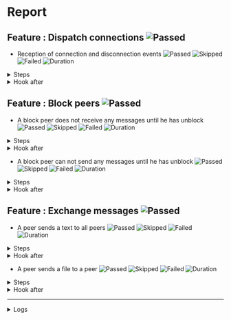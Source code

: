 # Report

## Feature : Dispatch connections ![Passed](https://img.shields.io/badge/Passed-green)

- Reception of connection and disconnection events ![Passed](https://img.shields.io/badge/18-Passed-green) ![Skipped](https://img.shields.io/badge/0-Skipped-yellow) ![Failed](https://img.shields.io/badge/0-Failed-red) ![Duration](https://img.shields.io/badge/3s-509ms-blue)

<details>
<summary>Steps</summary>

  - the following peers are started (line 4) ![Passed](https://img.shields.io/badge/Passed-green) ![Duration](https://img.shields.io/badge/0s-37ms-blue)
  - the peer "P1" connects to "P0" (line 10) ![Passed](https://img.shields.io/badge/Passed-green) ![Duration](https://img.shields.io/badge/0s-3ms-blue)
  - the peer "P0" receives (line 11) ![Passed](https://img.shields.io/badge/Passed-green) ![Duration](https://img.shields.io/badge/0s-1ms-blue)
  - the peer "P1" receives (line 14) ![Passed](https://img.shields.io/badge/Passed-green) ![Duration](https://img.shields.io/badge/0s-5ms-blue)
  - the peer "P2" connects to "P0" (line 17) ![Passed](https://img.shields.io/badge/Passed-green) ![Duration](https://img.shields.io/badge/0s-9ms-blue)
  - the peer "P0" receives (line 18) ![Passed](https://img.shields.io/badge/Passed-green) ![Duration](https://img.shields.io/badge/0s-1ms-blue)
  - the peer "P1" receives (line 21) ![Passed](https://img.shields.io/badge/Passed-green) ![Duration](https://img.shields.io/badge/0s-4ms-blue)
  - the peer "P2" receives (line 24) ![Passed](https://img.shields.io/badge/Passed-green) ![Duration](https://img.shields.io/badge/0s-2ms-blue)
  - the peer "P3" connects to "P0" (line 28) ![Passed](https://img.shields.io/badge/Passed-green) ![Duration](https://img.shields.io/badge/0s-1ms-blue)
  - the peer "P0" receives (line 29) ![Passed](https://img.shields.io/badge/Passed-green) ![Duration](https://img.shields.io/badge/0s-4ms-blue)
  - the peer "P1" receives (line 32) ![Passed](https://img.shields.io/badge/Passed-green) ![Duration](https://img.shields.io/badge/0s-406ms-blue)
  - the peer "P2" receives (line 35) ![Passed](https://img.shields.io/badge/Passed-green) ![Duration](https://img.shields.io/badge/2s-7ms-blue)
  - the peer "P3" receives (line 38) ![Passed](https://img.shields.io/badge/Passed-green) ![Duration](https://img.shields.io/badge/0s-405ms-blue)
  - the peer "P2" disconnects (line 43) ![Passed](https://img.shields.io/badge/Passed-green) ![Duration](https://img.shields.io/badge/0s-3ms-blue)
  - the peer "P0" receives (line 44) ![Passed](https://img.shields.io/badge/Passed-green) ![Duration](https://img.shields.io/badge/0s-1ms-blue)
  - the peer "P1" receives (line 47) ![Passed](https://img.shields.io/badge/Passed-green) ![Duration](https://img.shields.io/badge/0s-302ms-blue)
  - the peer "P3" receives (line 50) ![Passed](https://img.shields.io/badge/Passed-green) ![Duration](https://img.shields.io/badge/0s-305ms-blue)
  - the peer "P2" receives (line 53) ![Passed](https://img.shields.io/badge/Passed-green) ![Duration](https://img.shields.io/badge/0s-3ms-blue)
</details>



<details>
<summary>Hook after</summary>

- ![Passed](https://img.shields.io/badge/Passed-green) ![Duration](https://img.shields.io/badge/0s-402ms-blue)
</details>



## Feature : Block peers ![Passed](https://img.shields.io/badge/Passed-green)

- A block peer does not receive any messages until he has unblock ![Passed](https://img.shields.io/badge/17-Passed-green) ![Skipped](https://img.shields.io/badge/0-Skipped-yellow) ![Failed](https://img.shields.io/badge/0-Failed-red) ![Duration](https://img.shields.io/badge/3s-199ms-blue)

<details>
<summary>Steps</summary>

  - the following peers are started (line 4) ![Passed](https://img.shields.io/badge/Passed-green) ![Duration](https://img.shields.io/badge/0s-36ms-blue)
  - the peer "P1" connects to "P0" (line 9) ![Passed](https://img.shields.io/badge/Passed-green) ![Duration](https://img.shields.io/badge/0s-3ms-blue)
  - the peer "P1" receives (line 10) ![Passed](https://img.shields.io/badge/Passed-green) ![Duration](https://img.shields.io/badge/0s-0ms-blue)
  - the peer "P0" receives (line 13) ![Passed](https://img.shields.io/badge/Passed-green) ![Duration](https://img.shields.io/badge/0s-2ms-blue)
  - the peer "P2" connects to "P0" (line 16) ![Passed](https://img.shields.io/badge/Passed-green) ![Duration](https://img.shields.io/badge/0s-11ms-blue)
  - the peer "P1" receives (line 17) ![Passed](https://img.shields.io/badge/Passed-green) ![Duration](https://img.shields.io/badge/0s-2ms-blue)
  - the peer "P0" receives (line 20) ![Passed](https://img.shields.io/badge/Passed-green) ![Duration](https://img.shields.io/badge/0s-2ms-blue)
  - the peer "P2" receives (line 23) ![Passed](https://img.shields.io/badge/Passed-green) ![Duration](https://img.shields.io/badge/0s-4ms-blue)
  - the peer "P1" blocks the peer "P2" (line 27) ![Passed](https://img.shields.io/badge/Passed-green) ![Duration](https://img.shields.io/badge/0s-1ms-blue)
  - the peer "P2" receives (line 28) ![Passed](https://img.shields.io/badge/Passed-green) ![Duration](https://img.shields.io/badge/0s-3ms-blue)
  - the peer "P1" sends "I am a peer" to "all" (line 31) ![Passed](https://img.shields.io/badge/Passed-green) ![Duration](https://img.shields.io/badge/0s-405ms-blue)
  - the peer "P0" receives (line 32) ![Passed](https://img.shields.io/badge/Passed-green) ![Duration](https://img.shields.io/badge/1s-8ms-blue)
  - the peer "P2" does not receives (line 35) ![Passed](https://img.shields.io/badge/Passed-green) ![Duration](https://img.shields.io/badge/1s-4ms-blue)
  - the peer "P1" unblocks the peer "P2" (line 38) ![Passed](https://img.shields.io/badge/Passed-green) ![Duration](https://img.shields.io/badge/0s-405ms-blue)
  - the peer "P2" receives (line 39) ![Passed](https://img.shields.io/badge/Passed-green) ![Duration](https://img.shields.io/badge/0s-1ms-blue)
  - the peer "P1" sends "Hello" to "all" (line 42) ![Passed](https://img.shields.io/badge/Passed-green) ![Duration](https://img.shields.io/badge/0s-0ms-blue)
  - the peer "P2" receives (line 43) ![Passed](https://img.shields.io/badge/Passed-green) ![Duration](https://img.shields.io/badge/0s-303ms-blue)
</details>



<details>
<summary>Hook after</summary>

- ![Passed](https://img.shields.io/badge/Passed-green) ![Duration](https://img.shields.io/badge/0s-305ms-blue)
</details>


- A block peer can not send any messages until he has unblock ![Passed](https://img.shields.io/badge/17-Passed-green) ![Skipped](https://img.shields.io/badge/0-Skipped-yellow) ![Failed](https://img.shields.io/badge/0-Failed-red) ![Duration](https://img.shields.io/badge/2s-895ms-blue)

<details>
<summary>Steps</summary>

  - the following peers are started (line 48) ![Passed](https://img.shields.io/badge/Passed-green) ![Duration](https://img.shields.io/badge/0s-35ms-blue)
  - the peer "P1" connects to "P0" (line 53) ![Passed](https://img.shields.io/badge/Passed-green) ![Duration](https://img.shields.io/badge/0s-3ms-blue)
  - the peer "P1" receives (line 54) ![Passed](https://img.shields.io/badge/Passed-green) ![Duration](https://img.shields.io/badge/0s-1ms-blue)
  - the peer "P0" receives (line 57) ![Passed](https://img.shields.io/badge/Passed-green) ![Duration](https://img.shields.io/badge/0s-1ms-blue)
  - the peer "P2" connects to "P0" (line 60) ![Passed](https://img.shields.io/badge/Passed-green) ![Duration](https://img.shields.io/badge/0s-5ms-blue)
  - the peer "P1" receives (line 61) ![Passed](https://img.shields.io/badge/Passed-green) ![Duration](https://img.shields.io/badge/0s-9ms-blue)
  - the peer "P0" receives (line 64) ![Passed](https://img.shields.io/badge/Passed-green) ![Duration](https://img.shields.io/badge/0s-2ms-blue)
  - the peer "P2" receives (line 67) ![Passed](https://img.shields.io/badge/Passed-green) ![Duration](https://img.shields.io/badge/0s-4ms-blue)
  - the peer "P2" blocks the peer "P1" (line 71) ![Passed](https://img.shields.io/badge/Passed-green) ![Duration](https://img.shields.io/badge/0s-2ms-blue)
  - the peer "P1" receives (line 72) ![Passed](https://img.shields.io/badge/Passed-green) ![Duration](https://img.shields.io/badge/0s-2ms-blue)
  - the peer "P1" sends "I am a peer" to "all" (line 75) ![Passed](https://img.shields.io/badge/Passed-green) ![Duration](https://img.shields.io/badge/0s-405ms-blue)
  - the peer "P0" receives (line 76) ![Passed](https://img.shields.io/badge/Passed-green) ![Duration](https://img.shields.io/badge/0s-7ms-blue)
  - the peer "P2" does not receives (line 79) ![Passed](https://img.shields.io/badge/Passed-green) ![Duration](https://img.shields.io/badge/2s-5ms-blue)
  - the peer "P2" unblocks the peer "P1" (line 82) ![Passed](https://img.shields.io/badge/Passed-green) ![Duration](https://img.shields.io/badge/0s-405ms-blue)
  - the peer "P1" receives (line 83) ![Passed](https://img.shields.io/badge/Passed-green) ![Duration](https://img.shields.io/badge/0s-2ms-blue)
  - the peer "P1" sends "Hello" to "all" (line 86) ![Passed](https://img.shields.io/badge/Passed-green) ![Duration](https://img.shields.io/badge/0s-1ms-blue)
  - the peer "P2" receives (line 87) ![Passed](https://img.shields.io/badge/Passed-green) ![Duration](https://img.shields.io/badge/0s-0ms-blue)
</details>



<details>
<summary>Hook after</summary>

- ![Passed](https://img.shields.io/badge/Passed-green) ![Duration](https://img.shields.io/badge/0s-605ms-blue)
</details>



## Feature : Exchange messages ![Passed](https://img.shields.io/badge/Passed-green)

- A peer sends a text to all peers ![Passed](https://img.shields.io/badge/13-Passed-green) ![Skipped](https://img.shields.io/badge/0-Skipped-yellow) ![Failed](https://img.shields.io/badge/0-Failed-red) ![Duration](https://img.shields.io/badge/2s-487ms-blue)

<details>
<summary>Steps</summary>

  - the following peers are started (line 4) ![Passed](https://img.shields.io/badge/Passed-green) ![Duration](https://img.shields.io/badge/0s-35ms-blue)
  - the peer "P1" connects to "P0" (line 10) ![Passed](https://img.shields.io/badge/Passed-green) ![Duration](https://img.shields.io/badge/0s-3ms-blue)
  - the peer "P0" receives (line 11) ![Passed](https://img.shields.io/badge/Passed-green) ![Duration](https://img.shields.io/badge/0s-1ms-blue)
  - the peer "P2" connects to "P0" (line 14) ![Passed](https://img.shields.io/badge/Passed-green) ![Duration](https://img.shields.io/badge/0s-3ms-blue)
  - the peer "P0" receives (line 15) ![Passed](https://img.shields.io/badge/Passed-green) ![Duration](https://img.shields.io/badge/0s-10ms-blue)
  - the peer "P3" connects to "P0" (line 18) ![Passed](https://img.shields.io/badge/Passed-green) ![Duration](https://img.shields.io/badge/0s-1ms-blue)
  - the peer "P0" receives (line 19) ![Passed](https://img.shields.io/badge/Passed-green) ![Duration](https://img.shields.io/badge/0s-4ms-blue)
  - the peer "P2" receives (line 22) ![Passed](https://img.shields.io/badge/Passed-green) ![Duration](https://img.shields.io/badge/0s-3ms-blue)
  - the peer "P3" receives (line 27) ![Passed](https://img.shields.io/badge/Passed-green) ![Duration](https://img.shields.io/badge/0s-1ms-blue)
  - the peer "P1" sends "Hello all" to "all" (line 32) ![Passed](https://img.shields.io/badge/Passed-green) ![Duration](https://img.shields.io/badge/0s-3ms-blue)
  - the peer "P0" receives (line 33) ![Passed](https://img.shields.io/badge/Passed-green) ![Duration](https://img.shields.io/badge/0s-405ms-blue)
  - the peer "P2" receives (line 36) ![Passed](https://img.shields.io/badge/Passed-green) ![Duration](https://img.shields.io/badge/2s-8ms-blue)
  - the peer "P3" receives (line 39) ![Passed](https://img.shields.io/badge/Passed-green) ![Duration](https://img.shields.io/badge/0s-4ms-blue)
</details>



<details>
<summary>Hook after</summary>

- ![Passed](https://img.shields.io/badge/Passed-green) ![Duration](https://img.shields.io/badge/0s-403ms-blue)
</details>


- A peer sends a file to a peer ![Passed](https://img.shields.io/badge/11-Passed-green) ![Skipped](https://img.shields.io/badge/0-Skipped-yellow) ![Failed](https://img.shields.io/badge/0-Failed-red) ![Duration](https://img.shields.io/badge/0s-68ms-blue)

<details>
<summary>Steps</summary>

  - the following peers are started (line 44) ![Passed](https://img.shields.io/badge/Passed-green) ![Duration](https://img.shields.io/badge/0s-30ms-blue)
  - the peer "P1" connects to "P0" (line 50) ![Passed](https://img.shields.io/badge/Passed-green) ![Duration](https://img.shields.io/badge/0s-4ms-blue)
  - the peer "P0" receives (line 51) ![Passed](https://img.shields.io/badge/Passed-green) ![Duration](https://img.shields.io/badge/0s-1ms-blue)
  - the peer "P2" connects to "P0" (line 54) ![Passed](https://img.shields.io/badge/Passed-green) ![Duration](https://img.shields.io/badge/0s-1ms-blue)
  - the peer "P0" receives (line 55) ![Passed](https://img.shields.io/badge/Passed-green) ![Duration](https://img.shields.io/badge/0s-5ms-blue)
  - the peer "P3" connects to "P0" (line 58) ![Passed](https://img.shields.io/badge/Passed-green) ![Duration](https://img.shields.io/badge/0s-9ms-blue)
  - the peer "P0" receives (line 59) ![Passed](https://img.shields.io/badge/Passed-green) ![Duration](https://img.shields.io/badge/0s-1ms-blue)
  - the peer "P2" receives (line 62) ![Passed](https://img.shields.io/badge/Passed-green) ![Duration](https://img.shields.io/badge/0s-4ms-blue)
  - the peer "P3" receives (line 67) ![Passed](https://img.shields.io/badge/Passed-green) ![Duration](https://img.shields.io/badge/0s-2ms-blue)
  - the peer "P2" sends "file:/tests/test.txt" to "P1" (line 72) ![Passed](https://img.shields.io/badge/Passed-green) ![Duration](https://img.shields.io/badge/0s-2ms-blue)
  - the peer "P1" receives (line 73) ![Passed](https://img.shields.io/badge/Passed-green) ![Duration](https://img.shields.io/badge/0s-3ms-blue)
</details>



<details>
<summary>Hook after</summary>

- ![Passed](https://img.shields.io/badge/Passed-green) ![Duration](https://img.shields.io/badge/0s-407ms-blue)
</details>


---


<details>
<summary>Logs</summary>

```
  2023-10-09T08:17:07.696555Z  INFO rudp2plib::thread: Peer started on port 9000.
    at src/thread.rs:102

  2023-10-09T08:17:07.697658Z  INFO rudp2plib::thread: Peer started on port 9001.
    at src/thread.rs:102

  2023-10-09T08:17:07.698762Z  INFO rudp2plib::thread: Peer started on port 9002.
    at src/thread.rs:102

  2023-10-09T08:17:07.699775Z  INFO rudp2plib::thread: Peer started on port 9003.
    at src/thread.rs:102

  2023-10-09T08:17:07.702751Z  INFO rudp2plib::thread: Peer started on port 9100.
    at src/thread.rs:102

  2023-10-09T08:17:07.704151Z  INFO rudp2plib::thread: Peer started on port 9101.
    at src/thread.rs:102

  2023-10-09T08:17:07.706066Z  INFO rudp2plib::thread: Peer started on port 9102.
    at src/thread.rs:102

  2023-10-09T08:17:07.708887Z  INFO rudp2plib::thread: Peer started on port 9200.
    at src/thread.rs:102

  2023-10-09T08:17:07.710674Z  INFO rudp2plib::thread: Peer started on port 9201.
    at src/thread.rs:102

  2023-10-09T08:17:07.711888Z  INFO rudp2plib::thread: Peer started on port 9202.
    at src/thread.rs:102

  2023-10-09T08:17:07.713599Z  INFO rudp2plib::thread: Peer started on port 9300.
    at src/thread.rs:102

  2023-10-09T08:17:07.714682Z  INFO rudp2plib::thread: Peer started on port 9301.
    at src/thread.rs:102

  2023-10-09T08:17:07.715713Z  INFO rudp2plib::thread: Peer started on port 9302.
    at src/thread.rs:102

  2023-10-09T08:17:07.716751Z  INFO rudp2plib::thread: Peer started on port 9303.
    at src/thread.rs:102

  2023-10-09T08:17:07.719282Z  INFO rudp2plib::thread: Peer started on port 9400.
    at src/thread.rs:102

  2023-10-09T08:17:07.721926Z  INFO rudp2plib::thread: Peer started on port 9401.
    at src/thread.rs:102

  2023-10-09T08:17:07.723465Z  INFO rudp2plib::thread: Peer started on port 9402.
    at src/thread.rs:102

  2023-10-09T08:17:07.724507Z  INFO rudp2plib::thread: Peer started on port 9403.
    at src/thread.rs:102

  2023-10-09T08:17:07.763845Z  INFO rudp2plib::thread: Peer stopped on port 9403.
    at src/thread.rs:137

  2023-10-09T08:17:07.864436Z  INFO rudp2plib::thread: Peer stopped on port 9400.
    at src/thread.rs:137

  2023-10-09T08:17:07.965105Z  INFO rudp2plib::thread: Peer stopped on port 9401.
    at src/thread.rs:137

  2023-10-09T08:17:08.065134Z  INFO rudp2plib::thread: Peer stopped on port 9402.
    at src/thread.rs:137

  2023-10-09T08:17:10.181712Z  INFO rudp2plib::thread: Peer stopped on port 9301.
    at src/thread.rs:137

  2023-10-09T08:17:10.281666Z  INFO rudp2plib::thread: Peer stopped on port 9302.
    at src/thread.rs:137

  2023-10-09T08:17:10.382115Z  INFO rudp2plib::thread: Peer stopped on port 9303.
    at src/thread.rs:137

  2023-10-09T08:17:10.482499Z  INFO rudp2plib::thread: Peer stopped on port 9300.
    at src/thread.rs:137

  2023-10-09T08:17:10.588189Z  INFO rudp2plib::thread: Peer stopped on port 9200.
    at src/thread.rs:137

  2023-10-09T08:17:10.688443Z  INFO rudp2plib::thread: Peer stopped on port 9201.
    at src/thread.rs:137

  2023-10-09T08:17:10.788945Z  INFO rudp2plib::thread: Peer stopped on port 9202.
    at src/thread.rs:137

  2023-10-09T08:17:10.892061Z  INFO rudp2plib::thread: Peer stopped on port 9102.
    at src/thread.rs:137

  2023-10-09T08:17:10.992658Z  INFO rudp2plib::thread: Peer stopped on port 9100.
    at src/thread.rs:137

  2023-10-09T08:17:11.092778Z  INFO rudp2plib::thread: Peer stopped on port 9101.
    at src/thread.rs:137

  2023-10-09T08:17:11.200417Z  INFO rudp2plib::thread: Peer stopped on port 9000.
    at src/thread.rs:137

  2023-10-09T08:17:11.300611Z  INFO rudp2plib::thread: Peer stopped on port 9003.
    at src/thread.rs:137

  2023-10-09T08:17:11.400891Z  INFO rudp2plib::thread: Peer stopped on port 9001.
    at src/thread.rs:137

  2023-10-09T08:17:11.501375Z  INFO rudp2plib::thread: Peer stopped on port 9002.
    at src/thread.rs:137

  2023-10-09T08:17:07.696555Z  INFO rudp2plib::thread: Peer started on port 9000.
    at src/thread.rs:102

  2023-10-09T08:17:07.697658Z  INFO rudp2plib::thread: Peer started on port 9001.
    at src/thread.rs:102

  2023-10-09T08:17:07.698762Z  INFO rudp2plib::thread: Peer started on port 9002.
    at src/thread.rs:102

  2023-10-09T08:17:07.699775Z  INFO rudp2plib::thread: Peer started on port 9003.
    at src/thread.rs:102

  2023-10-09T08:17:07.702751Z  INFO rudp2plib::thread: Peer started on port 9100.
    at src/thread.rs:102

  2023-10-09T08:17:07.704151Z  INFO rudp2plib::thread: Peer started on port 9101.
    at src/thread.rs:102

  2023-10-09T08:17:07.706066Z  INFO rudp2plib::thread: Peer started on port 9102.
    at src/thread.rs:102

  2023-10-09T08:17:07.708887Z  INFO rudp2plib::thread: Peer started on port 9200.
    at src/thread.rs:102

  2023-10-09T08:17:07.710674Z  INFO rudp2plib::thread: Peer started on port 9201.
    at src/thread.rs:102

  2023-10-09T08:17:07.711888Z  INFO rudp2plib::thread: Peer started on port 9202.
    at src/thread.rs:102

  2023-10-09T08:17:07.713599Z  INFO rudp2plib::thread: Peer started on port 9300.
    at src/thread.rs:102

  2023-10-09T08:17:07.714682Z  INFO rudp2plib::thread: Peer started on port 9301.
    at src/thread.rs:102

  2023-10-09T08:17:07.715713Z  INFO rudp2plib::thread: Peer started on port 9302.
    at src/thread.rs:102

  2023-10-09T08:17:07.716751Z  INFO rudp2plib::thread: Peer started on port 9303.
    at src/thread.rs:102

  2023-10-09T08:17:07.719282Z  INFO rudp2plib::thread: Peer started on port 9400.
    at src/thread.rs:102

  2023-10-09T08:17:07.721926Z  INFO rudp2plib::thread: Peer started on port 9401.
    at src/thread.rs:102

  2023-10-09T08:17:07.723465Z  INFO rudp2plib::thread: Peer started on port 9402.
    at src/thread.rs:102

  2023-10-09T08:17:07.724507Z  INFO rudp2plib::thread: Peer started on port 9403.
    at src/thread.rs:102

  2023-10-09T08:17:07.763845Z  INFO rudp2plib::thread: Peer stopped on port 9403.
    at src/thread.rs:137

  2023-10-09T08:17:07.864436Z  INFO rudp2plib::thread: Peer stopped on port 9400.
    at src/thread.rs:137

  2023-10-09T08:17:07.965105Z  INFO rudp2plib::thread: Peer stopped on port 9401.
    at src/thread.rs:137

  2023-10-09T08:17:08.065134Z  INFO rudp2plib::thread: Peer stopped on port 9402.
    at src/thread.rs:137

  2023-10-09T08:17:10.181712Z  INFO rudp2plib::thread: Peer stopped on port 9301.
    at src/thread.rs:137

  2023-10-09T08:17:10.281666Z  INFO rudp2plib::thread: Peer stopped on port 9302.
    at src/thread.rs:137

  2023-10-09T08:17:10.382115Z  INFO rudp2plib::thread: Peer stopped on port 9303.
    at src/thread.rs:137

  2023-10-09T08:17:10.482499Z  INFO rudp2plib::thread: Peer stopped on port 9300.
    at src/thread.rs:137

  2023-10-09T08:17:10.588189Z  INFO rudp2plib::thread: Peer stopped on port 9200.
    at src/thread.rs:137

  2023-10-09T08:17:10.688443Z  INFO rudp2plib::thread: Peer stopped on port 9201.
    at src/thread.rs:137

  2023-10-09T08:17:10.788945Z  INFO rudp2plib::thread: Peer stopped on port 9202.
    at src/thread.rs:137

  2023-10-09T08:17:10.892061Z  INFO rudp2plib::thread: Peer stopped on port 9102.
    at src/thread.rs:137

  2023-10-09T08:17:10.992658Z  INFO rudp2plib::thread: Peer stopped on port 9100.
    at src/thread.rs:137

  2023-10-09T08:17:11.092778Z  INFO rudp2plib::thread: Peer stopped on port 9101.
    at src/thread.rs:137

  2023-10-09T08:17:11.200417Z  INFO rudp2plib::thread: Peer stopped on port 9000.
    at src/thread.rs:137

  2023-10-09T08:17:11.300611Z  INFO rudp2plib::thread: Peer stopped on port 9003.
    at src/thread.rs:137

  2023-10-09T08:17:11.400891Z  INFO rudp2plib::thread: Peer stopped on port 9001.
    at src/thread.rs:137

  2023-10-09T08:17:11.501375Z  INFO rudp2plib::thread: Peer stopped on port 9002.
    at src/thread.rs:137

  2023-10-09T08:17:07.696555Z  INFO rudp2plib::thread: Peer started on port 9000.
    at src/thread.rs:102

  2023-10-09T08:17:07.697658Z  INFO rudp2plib::thread: Peer started on port 9001.
    at src/thread.rs:102

  2023-10-09T08:17:07.698762Z  INFO rudp2plib::thread: Peer started on port 9002.
    at src/thread.rs:102

  2023-10-09T08:17:07.699775Z  INFO rudp2plib::thread: Peer started on port 9003.
    at src/thread.rs:102

  2023-10-09T08:17:07.702751Z  INFO rudp2plib::thread: Peer started on port 9100.
    at src/thread.rs:102

  2023-10-09T08:17:07.704151Z  INFO rudp2plib::thread: Peer started on port 9101.
    at src/thread.rs:102

  2023-10-09T08:17:07.706066Z  INFO rudp2plib::thread: Peer started on port 9102.
    at src/thread.rs:102

  2023-10-09T08:17:07.708887Z  INFO rudp2plib::thread: Peer started on port 9200.
    at src/thread.rs:102

  2023-10-09T08:17:07.710674Z  INFO rudp2plib::thread: Peer started on port 9201.
    at src/thread.rs:102

  2023-10-09T08:17:07.711888Z  INFO rudp2plib::thread: Peer started on port 9202.
    at src/thread.rs:102

  2023-10-09T08:17:07.713599Z  INFO rudp2plib::thread: Peer started on port 9300.
    at src/thread.rs:102

  2023-10-09T08:17:07.714682Z  INFO rudp2plib::thread: Peer started on port 9301.
    at src/thread.rs:102

  2023-10-09T08:17:07.715713Z  INFO rudp2plib::thread: Peer started on port 9302.
    at src/thread.rs:102

  2023-10-09T08:17:07.716751Z  INFO rudp2plib::thread: Peer started on port 9303.
    at src/thread.rs:102

  2023-10-09T08:17:07.719282Z  INFO rudp2plib::thread: Peer started on port 9400.
    at src/thread.rs:102

  2023-10-09T08:17:07.721926Z  INFO rudp2plib::thread: Peer started on port 9401.
    at src/thread.rs:102

  2023-10-09T08:17:07.723465Z  INFO rudp2plib::thread: Peer started on port 9402.
    at src/thread.rs:102

  2023-10-09T08:17:07.724507Z  INFO rudp2plib::thread: Peer started on port 9403.
    at src/thread.rs:102

  2023-10-09T08:17:07.763845Z  INFO rudp2plib::thread: Peer stopped on port 9403.
    at src/thread.rs:137

  2023-10-09T08:17:07.864436Z  INFO rudp2plib::thread: Peer stopped on port 9400.
    at src/thread.rs:137

  2023-10-09T08:17:07.965105Z  INFO rudp2plib::thread: Peer stopped on port 9401.
    at src/thread.rs:137

  2023-10-09T08:17:08.065134Z  INFO rudp2plib::thread: Peer stopped on port 9402.
    at src/thread.rs:137

  2023-10-09T08:17:10.181712Z  INFO rudp2plib::thread: Peer stopped on port 9301.
    at src/thread.rs:137

  2023-10-09T08:17:10.281666Z  INFO rudp2plib::thread: Peer stopped on port 9302.
    at src/thread.rs:137

  2023-10-09T08:17:10.382115Z  INFO rudp2plib::thread: Peer stopped on port 9303.
    at src/thread.rs:137

  2023-10-09T08:17:10.482499Z  INFO rudp2plib::thread: Peer stopped on port 9300.
    at src/thread.rs:137

  2023-10-09T08:17:10.588189Z  INFO rudp2plib::thread: Peer stopped on port 9200.
    at src/thread.rs:137

  2023-10-09T08:17:10.688443Z  INFO rudp2plib::thread: Peer stopped on port 9201.
    at src/thread.rs:137

  2023-10-09T08:17:10.788945Z  INFO rudp2plib::thread: Peer stopped on port 9202.
    at src/thread.rs:137

  2023-10-09T08:17:10.892061Z  INFO rudp2plib::thread: Peer stopped on port 9102.
    at src/thread.rs:137

  2023-10-09T08:17:10.992658Z  INFO rudp2plib::thread: Peer stopped on port 9100.
    at src/thread.rs:137

  2023-10-09T08:17:11.092778Z  INFO rudp2plib::thread: Peer stopped on port 9101.
    at src/thread.rs:137

  2023-10-09T08:17:07.696555Z  INFO rudp2plib::thread: Peer started on port 9000.
    at src/thread.rs:102

  2023-10-09T08:17:07.697658Z  INFO rudp2plib::thread: Peer started on port 9001.
    at src/thread.rs:102

  2023-10-09T08:17:07.698762Z  INFO rudp2plib::thread: Peer started on port 9002.
    at src/thread.rs:102

  2023-10-09T08:17:07.699775Z  INFO rudp2plib::thread: Peer started on port 9003.
    at src/thread.rs:102

  2023-10-09T08:17:07.702751Z  INFO rudp2plib::thread: Peer started on port 9100.
    at src/thread.rs:102

  2023-10-09T08:17:07.704151Z  INFO rudp2plib::thread: Peer started on port 9101.
    at src/thread.rs:102

  2023-10-09T08:17:07.706066Z  INFO rudp2plib::thread: Peer started on port 9102.
    at src/thread.rs:102

  2023-10-09T08:17:07.708887Z  INFO rudp2plib::thread: Peer started on port 9200.
    at src/thread.rs:102

  2023-10-09T08:17:07.710674Z  INFO rudp2plib::thread: Peer started on port 9201.
    at src/thread.rs:102

  2023-10-09T08:17:07.711888Z  INFO rudp2plib::thread: Peer started on port 9202.
    at src/thread.rs:102

  2023-10-09T08:17:07.713599Z  INFO rudp2plib::thread: Peer started on port 9300.
    at src/thread.rs:102

  2023-10-09T08:17:07.714682Z  INFO rudp2plib::thread: Peer started on port 9301.
    at src/thread.rs:102

  2023-10-09T08:17:07.715713Z  INFO rudp2plib::thread: Peer started on port 9302.
    at src/thread.rs:102

  2023-10-09T08:17:07.716751Z  INFO rudp2plib::thread: Peer started on port 9303.
    at src/thread.rs:102

  2023-10-09T08:17:07.719282Z  INFO rudp2plib::thread: Peer started on port 9400.
    at src/thread.rs:102

  2023-10-09T08:17:07.721926Z  INFO rudp2plib::thread: Peer started on port 9401.
    at src/thread.rs:102

  2023-10-09T08:17:07.723465Z  INFO rudp2plib::thread: Peer started on port 9402.
    at src/thread.rs:102

  2023-10-09T08:17:07.724507Z  INFO rudp2plib::thread: Peer started on port 9403.
    at src/thread.rs:102

  2023-10-09T08:17:07.763845Z  INFO rudp2plib::thread: Peer stopped on port 9403.
    at src/thread.rs:137

  2023-10-09T08:17:07.864436Z  INFO rudp2plib::thread: Peer stopped on port 9400.
    at src/thread.rs:137

  2023-10-09T08:17:07.965105Z  INFO rudp2plib::thread: Peer stopped on port 9401.
    at src/thread.rs:137

  2023-10-09T08:17:08.065134Z  INFO rudp2plib::thread: Peer stopped on port 9402.
    at src/thread.rs:137

  2023-10-09T08:17:10.181712Z  INFO rudp2plib::thread: Peer stopped on port 9301.
    at src/thread.rs:137

  2023-10-09T08:17:10.281666Z  INFO rudp2plib::thread: Peer stopped on port 9302.
    at src/thread.rs:137

  2023-10-09T08:17:10.382115Z  INFO rudp2plib::thread: Peer stopped on port 9303.
    at src/thread.rs:137

  2023-10-09T08:17:10.482499Z  INFO rudp2plib::thread: Peer stopped on port 9300.
    at src/thread.rs:137

  2023-10-09T08:17:07.696555Z  INFO rudp2plib::thread: Peer started on port 9000.
    at src/thread.rs:102

  2023-10-09T08:17:07.697658Z  INFO rudp2plib::thread: Peer started on port 9001.
    at src/thread.rs:102

  2023-10-09T08:17:07.698762Z  INFO rudp2plib::thread: Peer started on port 9002.
    at src/thread.rs:102

  2023-10-09T08:17:07.699775Z  INFO rudp2plib::thread: Peer started on port 9003.
    at src/thread.rs:102

  2023-10-09T08:17:07.702751Z  INFO rudp2plib::thread: Peer started on port 9100.
    at src/thread.rs:102

  2023-10-09T08:17:07.704151Z  INFO rudp2plib::thread: Peer started on port 9101.
    at src/thread.rs:102

  2023-10-09T08:17:07.706066Z  INFO rudp2plib::thread: Peer started on port 9102.
    at src/thread.rs:102

  2023-10-09T08:17:07.708887Z  INFO rudp2plib::thread: Peer started on port 9200.
    at src/thread.rs:102

  2023-10-09T08:17:07.710674Z  INFO rudp2plib::thread: Peer started on port 9201.
    at src/thread.rs:102

  2023-10-09T08:17:07.711888Z  INFO rudp2plib::thread: Peer started on port 9202.
    at src/thread.rs:102

  2023-10-09T08:17:07.713599Z  INFO rudp2plib::thread: Peer started on port 9300.
    at src/thread.rs:102

  2023-10-09T08:17:07.714682Z  INFO rudp2plib::thread: Peer started on port 9301.
    at src/thread.rs:102

  2023-10-09T08:17:07.715713Z  INFO rudp2plib::thread: Peer started on port 9302.
    at src/thread.rs:102

  2023-10-09T08:17:07.716751Z  INFO rudp2plib::thread: Peer started on port 9303.
    at src/thread.rs:102

  2023-10-09T08:17:07.719282Z  INFO rudp2plib::thread: Peer started on port 9400.
    at src/thread.rs:102

  2023-10-09T08:17:07.721926Z  INFO rudp2plib::thread: Peer started on port 9401.
    at src/thread.rs:102

  2023-10-09T08:17:07.723465Z  INFO rudp2plib::thread: Peer started on port 9402.
    at src/thread.rs:102

  2023-10-09T08:17:07.724507Z  INFO rudp2plib::thread: Peer started on port 9403.
    at src/thread.rs:102

  2023-10-09T08:17:07.763845Z  INFO rudp2plib::thread: Peer stopped on port 9403.
    at src/thread.rs:137

  2023-10-09T08:17:07.864436Z  INFO rudp2plib::thread: Peer stopped on port 9400.
    at src/thread.rs:137

  2023-10-09T08:17:07.965105Z  INFO rudp2plib::thread: Peer stopped on port 9401.
    at src/thread.rs:137

  2023-10-09T08:17:08.065134Z  INFO rudp2plib::thread: Peer stopped on port 9402.
    at src/thread.rs:137


```
</details>

